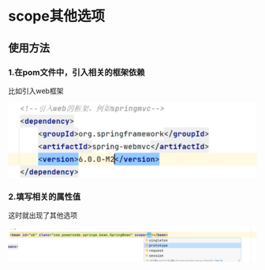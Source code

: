 # scope其他选项

## 使用方法

### 1.在pom文件中，引入相关的框架依赖

比如引入web框架

![image-20240807202813655](../../TyporaImage/Spring/image-20240807202813655.png)

### 2.填写相关的属性值

这时就出现了其他选项

![image-20240807202836249](../../TyporaImage/Spring/image-20240807202836249.png)